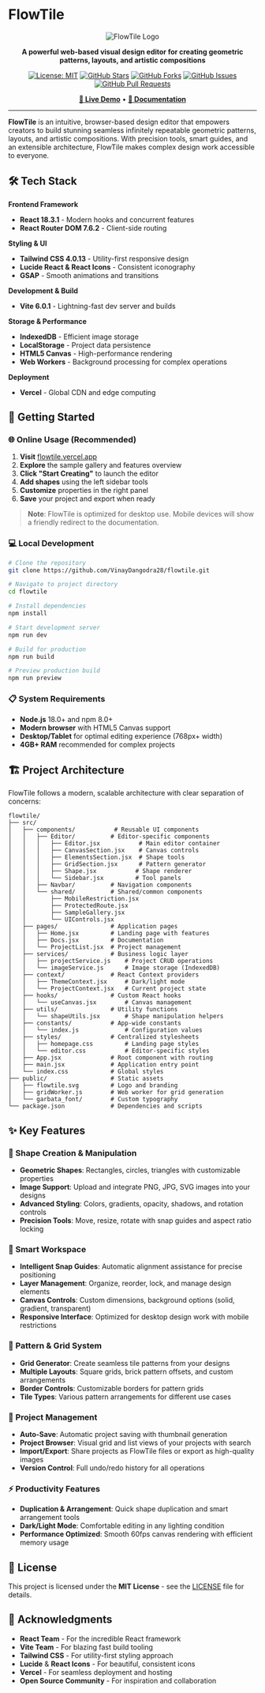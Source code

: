 # FlowTile

<div align="center">

![FlowTile Logo](public/flowtile.svg)

**A powerful web-based visual design editor for creating geometric patterns, layouts, and artistic compositions**

[![License: MIT](https://img.shields.io/badge/License-MIT-yellow.svg)](https://opensource.org/licenses/MIT)
[![GitHub Stars](https://img.shields.io/github/stars/VinayDangodra28/flowtile?style=social)](https://github.com/VinayDangodra28/flowtile/stargazers)
[![GitHub Forks](https://img.shields.io/github/forks/VinayDangodra28/flowtile?style=social)](https://github.com/VinayDangodra28/flowtile/network/members)
[![GitHub Issues](https://img.shields.io/github/issues/VinayDangodra28/flowtile)](https://github.com/VinayDangodra28/flowtile/issues)
[![GitHub Pull Requests](https://img.shields.io/github/issues-pr/VinayDangodra28/flowtile)](https://github.com/VinayDangodra28/flowtile/pulls)

[**🚀 Live Demo**](https://flowtile.vercel.app) •
[**📖 Documentation**](https://flowtile.vercel.app/docs)

</div>

---

**FlowTile** is an intuitive, browser-based design editor that empowers creators to build stunning seamless infinitely repeatable geometric patterns, layouts, and artistic compositions. With precision tools, smart guides, and an extensible architecture, FlowTile makes complex design work accessible to everyone.

## 🛠 Tech Stack

**Frontend Framework**

- **React 18.3.1** - Modern hooks and concurrent features
- **React Router DOM 7.6.2** - Client-side routing

**Styling & UI**

- **Tailwind CSS 4.0.13** - Utility-first responsive design
- **Lucide React & React Icons** - Consistent iconography
- **GSAP** - Smooth animations and transitions

**Development & Build**

- **Vite 6.0.1** - Lightning-fast dev server and builds

**Storage & Performance**

- **IndexedDB** - Efficient image storage
- **LocalStorage** - Project data persistence
- **HTML5 Canvas** - High-performance rendering
- **Web Workers** - Background processing for complex operations

**Deployment**

- **Vercel** - Global CDN and edge computing

## 🚀 Getting Started

### 🌐 Online Usage (Recommended)

1. **Visit** [flowtile.vercel.app](https://flowtile.vercel.app)
2. **Explore** the sample gallery and features overview
3. **Click "Start Creating"** to launch the editor
4. **Add shapes** using the left sidebar tools
5. **Customize** properties in the right panel
6. **Save** your project and export when ready

> **Note**: FlowTile is optimized for desktop use. Mobile devices will show a friendly redirect to the documentation.

### 💻 Local Development

```bash
# Clone the repository
git clone https://github.com/VinayDangodra28/flowtile.git

# Navigate to project directory
cd flowtile

# Install dependencies
npm install

# Start development server
npm run dev

# Build for production
npm run build

# Preview production build
npm run preview
```

### 📋 System Requirements

- **Node.js** 18.0+ and npm 8.0+
- **Modern browser** with HTML5 Canvas support
- **Desktop/Tablet** for optimal editing experience (768px+ width)
- **4GB+ RAM** recommended for complex projects

## 🏗 Project Architecture

FlowTile follows a modern, scalable architecture with clear separation of concerns:

```
flowtile/
├── src/
│   ├── components/           # Reusable UI components
│   │   ├── Editor/          # Editor-specific components
│   │   │   ├── Editor.jsx           # Main editor container
│   │   │   ├── CanvasSection.jsx    # Canvas controls
│   │   │   ├── ElementsSection.jsx  # Shape tools
│   │   │   ├── GridSection.jsx      # Pattern generator
│   │   │   ├── Shape.jsx           # Shape renderer
│   │   │   └── Sidebar.jsx         # Tool panels
│   │   ├── Navbar/          # Navigation components
│   │   └── shared/          # Shared/common components
│   │       ├── MobileRestriction.jsx
│   │       ├── ProtectedRoute.jsx
│   │       ├── SampleGallery.jsx
│   │       └── UIControls.jsx
│   ├── pages/               # Application pages
│   │   ├── Home.jsx         # Landing page with features
│   │   ├── Docs.jsx         # Documentation
│   │   └── ProjectList.jsx  # Project management
│   ├── services/            # Business logic layer
│   │   ├── projectService.js    # Project CRUD operations
│   │   └── imageService.js      # Image storage (IndexedDB)
│   ├── context/             # React Context providers
│   │   ├── ThemeContext.jsx     # Dark/light mode
│   │   └── ProjectContext.jsx   # Current project state
│   ├── hooks/               # Custom React hooks
│   │   └── useCanvas.jsx        # Canvas management
│   ├── utils/               # Utility functions
│   │   └── shapeUtils.jsx       # Shape manipulation helpers
│   ├── constants/           # App-wide constants
│   │   └── index.js             # Configuration values
│   ├── styles/              # Centralized stylesheets
│   │   ├── homepage.css         # Landing page styles
│   │   └── editor.css           # Editor-specific styles
│   ├── App.jsx              # Root component with routing
│   ├── main.jsx             # Application entry point
│   └── index.css            # Global styles
├── public/                  # Static assets
│   ├── flowtile.svg         # Logo and branding
│   ├── gridWorker.js        # Web worker for grid generation
│   └── garbata_font/        # Custom typography
└── package.json             # Dependencies and scripts
```

## ✨ Key Features

### 🎨 Shape Creation & Manipulation

- **Geometric Shapes**: Rectangles, circles, triangles with customizable properties
- **Image Support**: Upload and integrate PNG, JPG, SVG images into your designs
- **Advanced Styling**: Colors, gradients, opacity, shadows, and rotation controls
- **Precision Tools**: Move, resize, rotate with snap guides and aspect ratio locking

### 🧠 Smart Workspace

- **Intelligent Snap Guides**: Automatic alignment assistance for precise positioning
- **Layer Management**: Organize, reorder, lock, and manage design elements
- **Canvas Controls**: Custom dimensions, background options (solid, gradient, transparent)
- **Responsive Interface**: Optimized for desktop design work with mobile restrictions

### 🔲 Pattern & Grid System

- **Grid Generator**: Create seamless tile patterns from your designs
- **Multiple Layouts**: Square grids, brick pattern offsets, and custom arrangements
- **Border Controls**: Customizable borders for pattern grids
- **Tile Types**: Various pattern arrangements for different use cases

### 📁 Project Management

- **Auto-Save**: Automatic project saving with thumbnail generation
- **Project Browser**: Visual grid and list views of your projects with search
- **Import/Export**: Share projects as FlowTile files or export as high-quality images
- **Version Control**: Full undo/redo history for all operations

### ⚡ Productivity Features

- **Duplication & Arrangement**: Quick shape duplication and smart arrangement tools
- **Dark/Light Mode**: Comfortable editing in any lighting condition
- **Performance Optimized**: Smooth 60fps canvas rendering with efficient memory usage

## 📄 License

This project is licensed under the **MIT License** - see the [LICENSE](LICENSE) file for details.

## 🙏 Acknowledgments

- **React Team** - For the incredible React framework
- **Vite Team** - For blazing fast build tooling
- **Tailwind CSS** - For utility-first styling approach
- **Lucide** & **React Icons** - For beautiful, consistent icons
- **Vercel** - For seamless deployment and hosting
- **Open Source Community** - For inspiration and collaboration
